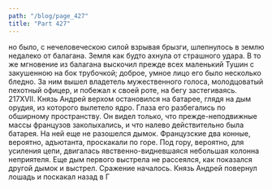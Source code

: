 ```yaml
---
path: "/blog/page_427"
title: "Part 427"
---
```


но было, с нечеловеческою силой взрывая брызги, шлепнулось в землю недалеко от балагана. Земля как будто ахнула от страшного удара.
В то же мгновение из балагана выскочил прежде всех маленький Тушин с закушенною на бок трубочкой; доброе, умное лицо его было несколько бледно. За ним вышел владетель мужественного голоса, молодцоватый пехотный офицер, и побежал к своей роте, на бегу застегиваясь.
217XVII.
Князь Андрей верхом остановился на батарее, глядя на дым орудия, из которого вылетело ядро. Глаза его разбегались по обширному пространству. Он видел только, что прежде-неподвижные массы французов заколыхались, и что налево действительно была батарея. На ней еще не разошелся дымок. Французские два конные, вероятно, адъютанта, проскакали по горе. Под гору, вероятно, для усиления цепи, двигалась явственно-видневшаяся небольшая колонна неприятеля. Еще дым первого выстрела не рассеялся, как показался другой дымок и выстрел. Сражение началось. Князь Андрей повернул лошадь и поскакал назад в Г
